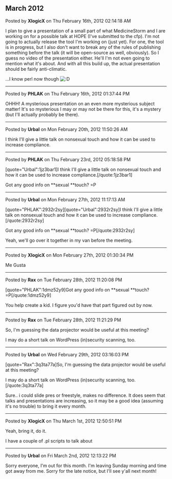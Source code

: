 ## March 2012
Posted by **XlogicX** on Thu February 16th, 2012 02:14:18 AM

I plan to give a presentation of a small part of what MedicineStorm and I are working on for a possible talk at HOPE (I've submitted to the cfp). I'm not going to actually release the tool I'm working on (just yet). For one, the tool is in progress, but I also don't want to break any of the rules of publishing something before the talk (it will be open-source as well, obviously). So I guess no video of the presentation either. He'll I'm not even going to mention what it's about. And with all this build up, the actual presentation should be fairly anti-climatic. 

...I know perl now though  <!-- s:D --><img src="{SMILIES_PATH}/icon_e_biggrin.gif" alt=":D" title="Very Happy" /><!-- s:D -->

--------------------------------------------------------------------------------

Posted by **PHLAK** on Thu February 16th, 2012 01:37:44 PM

OHHH! A mysterious presentation on an even more mysterious subject matter! It's so mysterious I may or may not be there for this, it's a mystery (but I'll actually probably be there).

--------------------------------------------------------------------------------

Posted by **Urbal** on Mon February 20th, 2012 11:50:26 AM

I think I'll give a little talk on nonsexual touch and how it can be used to increase compliance.

--------------------------------------------------------------------------------

Posted by **PHLAK** on Thu February 23rd, 2012 05:18:58 PM

[quote="Urbal":1jz3bar1]I think I'll give a little talk on nonsexual touch and how it can be used to increase compliance.[/quote:1jz3bar1]

Got any good info on **sexual **touch? =P

--------------------------------------------------------------------------------

Posted by **Urbal** on Mon February 27th, 2012 11:17:13 AM

[quote="PHLAK":2932r2sy][quote="Urbal":2932r2sy]I think I'll give a little talk on nonsexual touch and how it can be used to increase compliance.[/quote:2932r2sy]

Got any good info on **sexual **touch? =P[/quote:2932r2sy]

Yeah, we'll go over it together in my van before the meeting.

--------------------------------------------------------------------------------

Posted by **XlogicX** on Mon February 27th, 2012 01:30:34 PM

Me Gusta

--------------------------------------------------------------------------------

Posted by **Rax** on Tue February 28th, 2012 11:20:08 PM

[quote="PHLAK":1dmz52y9]Got any good info on **sexual **touch? =P[/quote:1dmz52y9]

You help create a kid. I figure you'd have that part figured out by now.

--------------------------------------------------------------------------------

Posted by **Rax** on Tue February 28th, 2012 11:21:29 PM

So, I'm guessing the data projector would be useful at this meeting?

I may do a short talk on WordPress (in)security scanning, too.

--------------------------------------------------------------------------------

Posted by **Urbal** on Wed February 29th, 2012 03:16:03 PM

[quote="Rax":3q3ta77a]So, I'm guessing the data projector would be useful at this meeting?

I may do a short talk on WordPress (in)security scanning, too.[/quote:3q3ta77a]

Sure.. i could slide pres or freestyle, makes no difference. It does seem that talks and presentations are increasing, so it may be a good idea (assuming it's no trouble) to bring it every month.

--------------------------------------------------------------------------------

Posted by **XlogicX** on Thu March 1st, 2012 12:50:51 PM

Yeah, bring it, do it.

I have a couple of .pl scripts to talk about

--------------------------------------------------------------------------------

Posted by **Urbal** on Fri March 2nd, 2012 12:13:22 PM

Sorry everyone, I'm out for this month. I'm leaving Sunday morning and time got away from me. Sorry for the late notice, but I'll see y'all next month!
